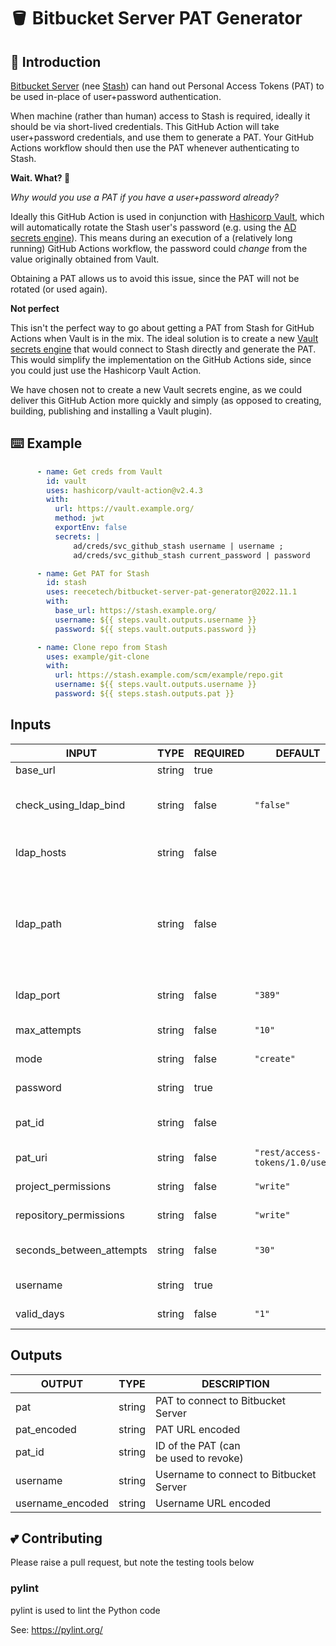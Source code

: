 # 🪣 Bitbucket Server PAT Generator

## 🤝 Introduction

[Bitbucket Server](https://www.atlassian.com/software/bitbucket/enterprise)
(nee [Stash](https://confluence.atlassian.com/bitbucketserver/bitbucket-rebrand-faq-779298912.html))
can hand out Personal Access Tokens (PAT) to be used in-place of user+password authentication.

When machine (rather than human) access to Stash is required, ideally it should be via short-lived credentials.  This
GitHub Action will take user+password credentials, and use them to generate a PAT.  Your GitHub Actions workflow should
then use the PAT whenever authenticating to Stash.

**Wait. What?  🤔**

_Why would you use a PAT if you have a user+password already?_

Ideally this GitHub Action is used in conjunction with [Hashicorp Vault](https://www.vaultproject.io/), which will
automatically rotate the Stash user's password (e.g. using the
[AD secrets engine](https://www.vaultproject.io/docs/secrets/ad)).  This means during an execution of a (relatively 
long running) GitHub Actions workflow, the password could _change_ from the value originally obtained from Vault.

Obtaining a PAT allows us to avoid this issue, since the PAT will not be rotated (or used again).

**Not perfect**

This isn't the perfect way to go about getting a PAT from Stash for GitHub Actions when Vault is in the mix.  The ideal
solution is to create a new [Vault secrets engine](https://learn.hashicorp.com/tutorials/vault/plugin-backends) that
would connect to Stash directly and generate the PAT.  This would
simplify the implementation on the GitHub Actions side, since you could just use the Hashicorp Vault Action.

We have chosen not to create a new Vault secrets engine, as we could deliver this GitHub Action more quickly and simply
(as opposed to creating, building, publishing and installing a Vault plugin).

## ⌨️ Example

```yaml
      - name: Get creds from Vault
        id: vault
        uses: hashicorp/vault-action@v2.4.3
        with:
          url: https://vault.example.org/
          method: jwt
          exportEnv: false
          secrets: |
              ad/creds/svc_github_stash username | username ;
              ad/creds/svc_github_stash current_password | password

      - name: Get PAT for Stash
        id: stash
        uses: reecetech/bitbucket-server-pat-generator@2022.11.1
        with:
          base_url: https://stash.example.org/
          username: ${{ steps.vault.outputs.username }}
          password: ${{ steps.vault.outputs.password }}

      - name: Clone repo from Stash
        uses: example/git-clone
        with:
          url: https://stash.example.com/scm/example/repo.git
          username: ${{ steps.vault.outputs.username }}
          password: ${{ steps.stash.outputs.pat }}
```

## Inputs

<!-- AUTO-DOC-INPUT:START - Do not remove or modify this section -->

|          INPUT           |  TYPE  | REQUIRED |             DEFAULT              |                                                                                                                                      DESCRIPTION                                                                                                                                       |
|--------------------------|--------|----------|----------------------------------|----------------------------------------------------------------------------------------------------------------------------------------------------------------------------------------------------------------------------------------------------------------------------------------|
|         base_url         | string |   true   |                                  |                                                                                                                            Base URL of Bitbucket Server<br>                                                                                                                            |
|  check_using_ldap_bind   | string |  false   |            `"false"`             |                                                                          Check the password validity using<br>an LDAP bind to avoid<br>Bitbucket requiring a CAPTCHA after<br>failed authentication attempts                                                                           |
|        ldap_hosts        | string |  false   |                                  |                                                                                               Comma separated list of LDAP<br>hosts (only used if `check_using_ldap_bind`<br>is `true`)                                                                                                |
|        ldap_path         | string |  false   |                                  | The path where the username<br>will be found in the<br>LDAP tree (only used if<br>`check_using_ldap_bind` is `true`) For example,<br>if the user object is<br>`CN=username,OU=tech,OU=Accounts,DC=example,DC=org`, then set `ldap_path` to:<br>`OU=tech,OU=Accounts,DC=example,DC=org` |
|        ldap_port         | string |  false   |             `"389"`              |                                                                                                TCP port to connect to<br>LDAP hosts (only used if<br>`check_using_ldap_bind` is `true`)                                                                                                |
|       max_attempts       | string |  false   |              `"10"`              |                                                                                                                    Number of times to attempt<br>to generate a PAT                                                                                                                     |
|           mode           | string |  false   |            `"create"`            |                                                                                                                    Mode to run in -<br>either `create` or `revoke`                                                                                                                     |
|         password         | string |   true   |                                  |                                                                                                                       Password to connect to Bitbucket<br>Server                                                                                                                       |
|          pat_id          | string |  false   |                                  |                                                                                                          The ID of the PAT<br>to revoke (only used if<br>`mode` is `revoke`)                                                                                                           |
|         pat_uri          | string |  false   | `"rest/access-tokens/1.0/users"` |                                                                                                                          The REST endpoint for PAT<br>actions                                                                                                                          |
|   project_permissions    | string |  false   |            `"write"`             |                                                                                                                      Project permissions: read, write or<br>admin                                                                                                                      |
|  repository_permissions  | string |  false   |            `"write"`             |                                                                                                                    Repository permissions: read, write or<br>admin                                                                                                                     |
| seconds_between_attempts | string |  false   |              `"30"`              |                                                                                                           Number of seconds to wait<br>before retrying to generate a<br>PAT                                                                                                            |
|         username         | string |   true   |                                  |                                                                                                                       Username to connect to Bitbucket<br>Server                                                                                                                       |
|        valid_days        | string |  false   |              `"1"`               |                                                                                                                             Days the PAT will be<br>valid                                                                                                                              |

<!-- AUTO-DOC-INPUT:END -->

## Outputs

<!-- AUTO-DOC-OUTPUT:START - Do not remove or modify this section -->

|      OUTPUT      |  TYPE  |                DESCRIPTION                 |
|------------------|--------|--------------------------------------------|
|       pat        | string |   PAT to connect to Bitbucket<br>Server    |
|   pat_encoded    | string |              PAT URL encoded               |
|      pat_id      | string |  ID of the PAT (can<br>be used to revoke)  |
|     username     | string | Username to connect to Bitbucket<br>Server |
| username_encoded | string |            Username URL encoded            |

<!-- AUTO-DOC-OUTPUT:END -->

## 💕 Contributing

Please raise a pull request, but note the testing tools below

### pylint

pylint is used to lint the Python code

See: https://pylint.org/
